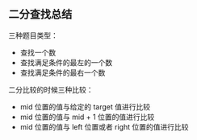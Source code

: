 ## 二分查找总结

三种题目类型：
- 查找一个数
- 查找满足条件的最左的一个数
- 查找满足条件的最右一个数

二分比较的时候三种比较：
- mid 位置的值与给定的 target 值进行比较
- mid 位置的值与 mid + 1 位置的值进行比较
- mid 位置的值与 left 位置或者 right 位置的值进行比较

